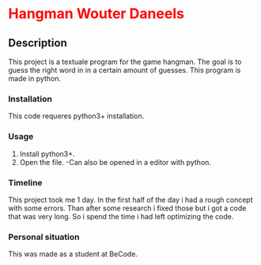 # <span style="color:red"> **Hangman Wouter Daneels**</span>
## Description
This project is a textuale program for the game hangman. The goal is to guess the right word in 
in a certain amount of guesses. This program is made in python.

### Installation
This code requeres python3+ installation. 

### Usage
1. Install python3+.
2. Open the file.
   -Can also be opened in a editor with python.

### Timeline
This project took me 1 day. In the first half of the day i had a rough concept with some errors. 
Than after some research i fixed those but i got a code that was very long. So i spend the time i had left
optimizing the code.

### Personal situation
This was made as a student at BeCode.
